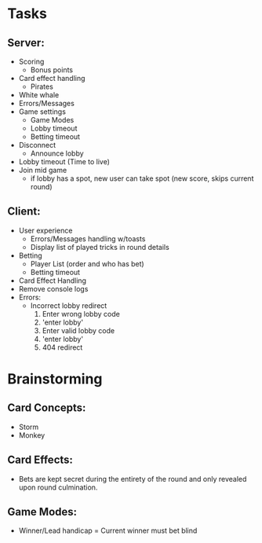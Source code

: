 # Tasks
## Server:
+ Scoring
    - Bonus points
+ Card effect handling
    - Pirates
+ White whale
+ Errors/Messages
+ Game settings
    - Game Modes
    - Lobby timeout
    - Betting timeout
+ Disconnect
    - Announce lobby
+ Lobby timeout (Time to live)
+ Join mid game
    - if lobby has a spot, new user can take spot (new score, skips current round)

## Client:
+ User experience
    - Errors/Messages handling w/toasts
    - Display list of played tricks in round details
+ Betting
    - Player List (order and who has bet)
    - Betting timeout
+ Card Effect Handling
+ Remove console logs
+ Errors:
    + Incorrect lobby redirect 
        1) Enter wrong lobby code 
        2) 'enter lobby'
        3) Enter valid lobby code
        4) 'enter lobby'
        5) 404 redirect

# Brainstorming
## Card Concepts:
+ Storm
+ Monkey

## Card Effects:
+ Bets are kept secret during the entirety of the round and only revealed upon round culmination.

## Game Modes:
+ Winner/Lead handicap = Current winner must bet blind